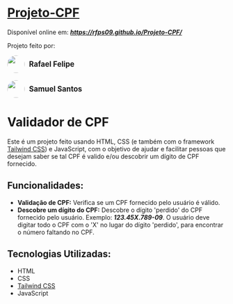 # [Projeto-CPF](https://rfps09.github.io/Projeto-CPF/)
Disponível online em: ___https://rfps09.github.io/Projeto-CPF/___

Projeto feito por:

<a style="display: flex;align-items: center;gap:10px;cursor: pointer;" src="https://github.com/rfps09">
    <img src="https://avatars.githubusercontent.com/u/85466430?v=4" width="40px" style="border-radius: 50%;"/>
    <span style="font-size: larger"><strong>Rafael Felipe</strong></span>
</a>
<br>
<a style="display: flex;align-items: center;gap:10px;cursor: pointer;" src="https://github.com/samuel06santos">
    <img src="https://avatars.githubusercontent.com/u/80470130?v=4" width="40px" style="border-radius: 50%;"/>
    <span style="font-size: larger"><strong>Samuel Santos</strong></span>
</a>

# Validador de CPF

Este é um projeto feito usando HTML, CSS (e também com o framework [Tailwind CSS]("https://tailwindcss.com/")) e JavaScript, com o objetivo de ajudar e facilitar pessoas que desejam saber se tal CPF é valido e/ou descobrir um dígito de CPF fornecido.

## Funcionalidades:

- __Validação de CPF:__ Verifica se um CPF fornecido pelo usuário é válido.
- __Descobre um dígito do CPF:__ Descobre o dígito 'perdido' do CPF  fornecido pelo usuário.
Exemplo: ___123.45X.789-09___. O usuário deve digitar todo o CPF com o 'X' no lugar do dígito 'perdido', para encontrar o número faltando no CPF.

## Tecnologias Utilizadas:

- HTML
- CSS
- [Tailwind CSS]("https://tailwindcss.com/")
- JavaScript
